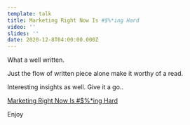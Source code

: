 ```yaml
---
template: talk
title: Marketing Right Now Is #$%*ing Hard
video: ''
slides: ''
date: 2020-12-8T04:00:00.000Z
---
```

What a well written. 

Just the flow of written piece alone make it worthy of a read. 

Interesting insights as well. Give it a go..

[Marketing Right Now Is #$%*ing Hard](https://sparktoro.com/blog/marketing-right-now-is-hard/)

Enjoy
